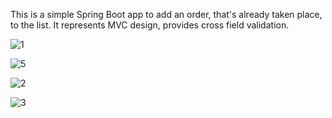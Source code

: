 This is a simple Spring Boot app to add an order, that's already taken place, to the list. 
It represents MVC design, provides cross field validation.

![1](https://github.com/user-attachments/assets/23963363-bc23-42b0-ae55-dce714be8f35)

![5](https://github.com/user-attachments/assets/22b2c0e2-9948-48e5-a8f7-08d7eb94b992)

![2](https://github.com/user-attachments/assets/d31bdf1d-3809-43db-b5d4-1bc0da31a123)

![3](https://github.com/user-attachments/assets/c07c5d83-6697-472d-ab1f-90516f90dfa0)
